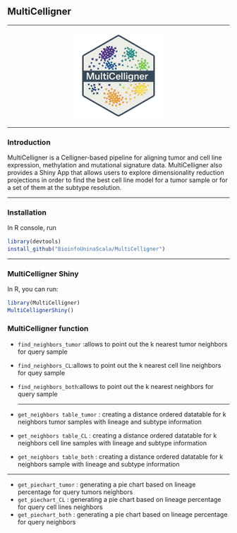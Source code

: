 
## **MultiCelligner**

------------------------------------------------------------------------

<p align="center">

<img src="inst/www/MultiCelligner_Logo_2.png" width="200"/>

</p>

------------------------------------------------------------------------

### Introduction

MultiCelligner is a Celligner-based pipeline for aligning tumor and cell
line expression, methylation and mutational signature data.
MultiCelligner also provides a Shiny App that allows users to explore
dimensionality reduction projections in order to find the best cell line
model for a tumor sample or for a set of them at the subtype resolution.

------------------------------------------------------------------------

### Installation

In R console, run

``` r
library(devtools)
install_github("BioinfoUninaScala/MultiCelligner")
```

------------------------------------------------------------------------

### MultiCelligner Shiny

In R, you can run:

``` r
library(MultiCelligner)
MultiCellignerShiny()
```

### MultiCelligner function

-   `find_neighbors_tumor` :allows to point out the k nearest tumor
    neighbors for query sample
-   `find_neighbors_CL`:allows to point out the k nearest cell line
    neighbors for quey sample
-   `find_neighbors_both`:allows to point out the k nearest neighbors
    for query sample
    
    ------------------------------------------------------------------------
    
-   `get_neighbors table_tumor` : creating a distance ordered datatable for k neighbors tumor samples with lineage and subtype information 
-   `get_neighbors table_CL` : creating a distance ordered datatable for k neighbors cell line samples with lineage and subtype information 
-   `get_neighbors table_both` : creating a distance ordered datatable for k neighbors sample with lineage and subtype information

------------------------------------------------------------------------

-   `get_piechart_tumor` : generating a pie chart based on lineage percentage for query tumors neighbors
-   `get_piechart_CL` : generating a pie chart based on lineage percentage for query cell lines neighbors
-   `get_piechart_both` : generating a pie chart based on lineage percentage for query neighbors


